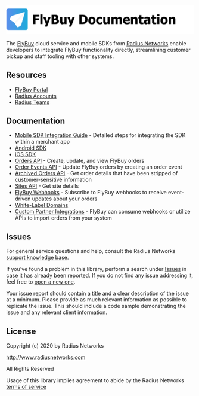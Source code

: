 ![FlyBuy Documentation](readme.png)

The [FlyBuy][1] cloud service and mobile SDKs from [Radius Networks][2] enable
developers to integrate FlyBuy functionality directly, streamlining customer
pickup and staff tooling with other systems.

## Resources

  - [FlyBuy Portal][6]
  - [Radius Accounts][7]
  - [Radius Teams][8]

## Documentation

- [Mobile SDK Integration Guide][9] - Detailed steps for integrating the SDK within a merchant app
- [Android SDK][10]
- [iOS SDK][11]
- [Orders API][12] - Create, update, and view FlyBuy orders
- [Order Events API][13] - Update FlyBuy orders by creating an order  event
- [Archived Orders API][18] - Get order details that have been stripped of customer-sensitive information
- [Sites API][19] - Get site details
- [FlyBuy Webhooks][14] - Subscribe to FlyBuy webhooks to receive event-driven
  updates about your orders
- [White-Label Domains][15]
- [Custom Partner Integrations][16] - FlyBuy can consume webhooks or utilize
  APIs to import orders from your system

## Issues

For general service questions and help, consult the Radius Networks [support
knowledge base][3].

If you've found a problem in this library, perform a search under [Issues][4]
in case it has already been reported. If you do not find any issue addressing
it, feel free to [open a new one][17].

Your issue report should contain a title and a clear description of the issue
at a minimum. Please provide as much relevant information as possible to
replicate the issue. This should include a code sample demonstrating the issue
and any relevant client information.

## License

Copyright (c) 2020 by Radius Networks

http://www.radiusnetworks.com

All Rights Reserved

Usage of this library implies agreement to abide by the Radius Networks [terms
of service][5]

[1]: https://flybuy.radiusnetworks.com/
[2]: https://www.radiusnetworks.com/
[3]: https://support.radiusnetworks.com/
[4]: https://github.com/RadiusNetworks/flybuy-documentation/issues
[5]: https://www.radiusnetworks.com/terms-of-service
[6]: https://flybuy.radiusnetworks.com/projects
[7]: https://account.radiusnetworks.com
[8]: https://account.radiusnetworks.com/teams
[9]: doc/sdk-integration.md
[10]: https://github.com/RadiusNetworks/flybuy-android
[11]: https://github.com/RadiusNetworks/flybuy-ios
[12]: doc/api/v1/orders.md
[13]: doc/api/v1/events.md
[14]: doc/webhooks.md
[15]: doc/white-label-domains.md
[16]: doc/custom-partner-integrations.md
[17]: https://github.com/RadiusNetworks/flybuy-documentation/issues/new
[18]: doc/api/v1/archived-orders.md
[19]: doc/api/v1/sites.md